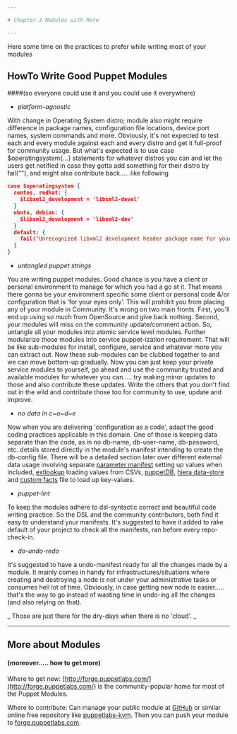 ```yaml
---

# Chapter.3 Modules with More

---
```


Here some time on the practices to prefer while writing most of your modules

## HowTo Write Good Puppet Modules
####(so everyone could use it and you could use it everywhere)

* *platform-agnostic*

With change in Operating System distro; module also might require difference in package names, configuration file locations, device port names, system commands and more.
Obviously, it's not expected to test each and every module against each and every distro and get it full-proof for community usage. But what's expected is to use case $operatingsystem{...} statements for whatever distros you can and let the users get notified in case they gotta add something for their distro by fail(""), and might also contribute back..... like following

```JSON
case $operatingsystem {
  centos, redhat: {
    $libxml2_development = 'libxml2-devel'
  }
  ubntu, debian: {
    $libxml2_development = 'libxml2-dev'
  }
  default: {
    fail("Unrecognized libxml2 development header package name for your O.S. $operatingsystem")
  }
}
```

* *untangled puppet strings*

You are writing puppet modules. Good chance is you have a client or personal environment to manage for which you had a go at it.
That means there gonna be your environment specific some client or personal code &/or configuration that is 'for your eyes only'. This will prohibit you from placing any of your module in Community.
It's wrong on two main fronts. First, you'll end up using so much from OpenSource and give back nothing. Second, your modules will miss on the community update/comment action.
So, untangle all your modules into atomic service level modules. Further modularize those modules into service puppet-ization requirement. That will be like sub-modules for install, configure, service and whatever more you can extract out. Now these sub-modules can be clubbed together to and we can move bottom-up gradually.
Now you can just keep your private service modules to yourself, go ahead and use the community trusted and available modules for whatever you can..... try  making minor updates to those and also contribute these updates. Write the others that you don't find out in the wild and contribute those too for community to use, update and improve.


* *no data in c~o~d~e*

Now when you are delivering 'configuration as a code', adapt the good coding practices applicable in this domain. One of those is keeping data separate than the code, as in no db-name, db-user-name, db-password, etc. details stored directly in the module's manifest intending to create the db-config file.
There will be a detailed section later over different external data usage involving separate [parameter manifest](http://docs.puppetlabs.com/guides/parameterized_classes.html#appendix-smart-parameter-defaults) setting up values when included, [extlookup](http://docs.puppetlabs.com/references/2.6.8/function.html#extlookup) loading values from CSVs, [puppetDB](http://puppetlabs.com/blog/introducing-puppetdb-put-your-data-to-work/), [hiera data-store](http://projects.puppetlabs.com/projects/hiera/) and [custom facts](http://docs.puppetlabs.com/guides/custom_facts.html) file to load up key-values.


* *puppet-lint*

To keep the modules adhere to dsl-syntactic correct and beautiful code writing practice. So the DSL and the community contributors, both find it easy to understand your manifests. It's suggested to have it added to rake default of your project to check all the manifests, ran before every repo-check-in.


* *do-undo-redo*

It's suggested to have a undo-manifest ready for all the changes made by a module. It mainly comes in handy for infrastructures/situations where creating and destroying a node is not under your administrative tasks or consumes hell lot of time.
Obviously, in case getting new node is easier..... that's the way to go instead of wasting time in undo-ing all the changes (and also relying on that).


_ Those are just there for the dry-days when there is no 'cloud'. _

---


## More about Modules
#### (moreover..... how to get more)

Where to get new: [http://forge.puppetlabs.com/](http://forge.puppetlabs.com/) is the community-popular home for most of the Puppet Modules.

Where to contribute:
Can manage your public module at [GitHub](https://github.com/) or similar online free repository like [puppetlabs-kvm](https://github.com/puppetlabs/puppetlabs-kvm).
Then you can push your module to [forge.puppetlabs.com](http://docs.puppetlabs.com/puppet/2.7/reference/modules_publishing.html).
